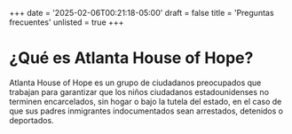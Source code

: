 +++
date = '2025-02-06T00:21:18-05:00'
draft = false
title = 'Preguntas frecuentes'
unlisted = true
+++
# ¿Qué es Atlanta House of Hope?

Atlanta House of Hope es un grupo de ciudadanos preocupados que trabajan para garantizar que los niños ciudadanos estadounidenses no terminen encarcelados, sin hogar o bajo la tutela del estado, en el caso de que sus padres inmigrantes indocumentados sean arrestados, detenidos o deportados.